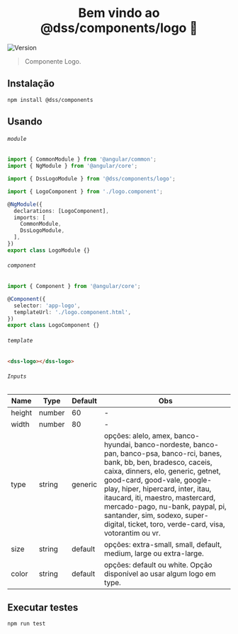 <h1 align="center">Bem vindo ao @dss/components/logo 👋</h1>
<p>
  <img alt="Version" src="https://img.shields.io/badge/adicionado%20na%20versão-1.8.0-blue.svg?cacheSeconds=2592000" />
</p>

> Componente Logo.

## Instalação

```shell
npm install @dss/components
```

## Usando

###### `module`

```ts
import { CommonModule } from '@angular/common';
import { NgModule } from '@angular/core';

import { DssLogoModule } from '@dss/components/logo';

import { LogoComponent } from './logo.component';

@NgModule({
  declarations: [LogoComponent],
  imports: [
    CommonModule,
    DssLogoModule,
  ],
})
export class LogoModule {}
```

###### `component`

```ts
import { Component } from '@angular/core';

@Component({
  selector: 'app-logo',
  templateUrl: './logo.component.html',
})
export class LogoComponent {}
```

###### `template`

```html
<dss-logo></dss-logo>
```

###### `Inputs`

| Name   | Type   | Default | Obs                                                                                                                                                                                                                                                                                                                                                                                                                                               |
| ------ | ------ | ------- | ------------------------------------------------------------------------------------------------------------------------------------------------------------------------------------------------------------------------------------------------------------------------------------------------------------------------------------------------------------------------------------------------------------------------------------------------- |
| height | number | 60      | -                                                                                                                                                                                                                                                                                                                                                                                                                                                 |
| width  | number | 80      | -                                                                                                                                                                                                                                                                                                                                                                                                                                                 |
| type   | string | generic | opções: alelo, amex, banco-hyundai, banco-nordeste, banco-pan, banco-psa, banco-rci, banes, bank, bb, ben, bradesco, caceis, caixa, dinners, elo, generic, getnet, good-card, good-vale, google-play, hiper, hipercard, inter, itau, itaucard, iti, maestro, mastercard, mercado-pago, nu-bank, paypal, pi, santander, sim, sodexo, super-digital, ticket, toro, verde-card, visa, votorantim ou vr. |
| size   | string | default | opções: extra-small, small, default, medium, large ou extra-large.                                                                                                                                                                                                                                                                                                                                                                                |
| color  | string | default | opções: default ou white. Opção disponível ao usar algum logo em type.                                                                                                                                                                                                                                                                                                                                                                            |

## Executar testes

```sh
npm run test
```
